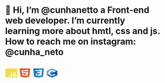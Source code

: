 <h1> 👋 Hi, I’m @cunhanetto a Front-end web developer. I’m currently learning more about hmtl, css and js. How to reach me on instagram: @cunha_neto </h1>


  
  
  <div style="display: inline_block"><br>
  <img align="center" alt="" height="30" width="40" src="https://raw.githubusercontent.com/devicons/devicon/master/icons/javascript/javascript-plain.svg">
  
  <img align="center" alt="" height="30" width="40" src="https://raw.githubusercontent.com/devicons/devicon/master/icons/html5/html5-original.svg">
  <img align="center" alt="" height="30" width="40" src="https://raw.githubusercontent.com/devicons/devicon/master/icons/css3/css3-original.svg">
  
  <img align="center" alt="" height="30" width="40" src="https://raw.githubusercontent.com/devicons/devicon/master/icons/c/c-original.svg">

</div>

 

